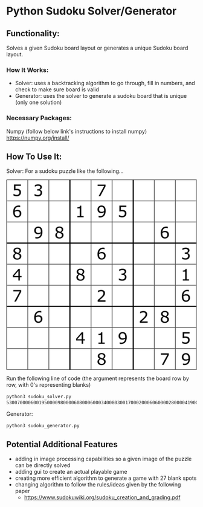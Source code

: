 # Python Sudoku Solver/Generator

## Functionality:
Solves a given Sudoku board layout or generates a unique Sudoku board layout.

### How It Works:
- Solver: uses a backtracking algorithm to go through, fill in numbers, and check to make sure board is valid
- Generator: uses the solver to generate a sudoku board that is unique (only one solution)

### Necessary Packages:
Numpy (follow below link's instructions to install numpy)
https://numpy.org/install/


## How To Use It:
Solver:
For a sudoku puzzle like the following...

<img src='sudoku_image.png' title='example image' align ="center" width='750' alt='example image' >

Run the following line of code (the argument represents the board row by row, with 0's representing blanks)
```
python3 sudoku_solver.py 530070000600195000098000060800060003400803001700020006060000280000419005000080079
```

Generator:
```
python3 sudoku_generator.py
```

## Potential Additional Features
- adding in image processing capabilities so a given image of the puzzle can be directly solved
- adding gui to create an actual playable game
- creating more efficient algorithm to generate a game with 27 blank spots
- changing algorithm to follow the rules/ideas given by the following paper
    - https://www.sudokuwiki.org/sudoku_creation_and_grading.pdf
